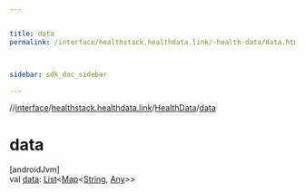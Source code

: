 ```yaml
---


title: data
permalink: /interface/healthstack.healthdata.link/-health-data/data.html



sidebar: sdk_doc_sidebar

---
```



//[interface](/hl_interface.html)/[healthstack.healthdata.link](../index.html)/[HealthData](index.html)/[data](data.html)



# data



[androidJvm]\
val [data](data.html): [List](https://kotlinlang.org/api/latest/jvm/stdlib/kotlin.collections/-list/index.html)&lt;[Map](https://kotlinlang.org/api/latest/jvm/stdlib/kotlin.collections/-map/index.html)&lt;[String](https://kotlinlang.org/api/latest/jvm/stdlib/kotlin/-string/index.html), [Any](https://kotlinlang.org/api/latest/jvm/stdlib/kotlin/-any/index.html)&gt;&gt;






